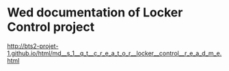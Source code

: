 # Wed documentation of Locker Control project

http://bts2-projet-1.github.io/html/md__s_1__q_t__c_r_e_a_t_o_r__locker__control__r_e_a_d_m_e.html
